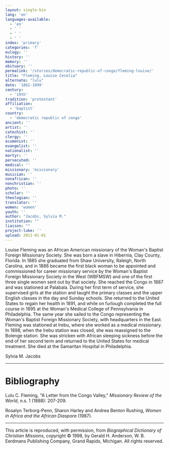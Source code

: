 ```yaml
---
layout: single-bio
lang: 'en'
languages-available:
  - 'en'
  - ' '
  - ' '
  - ' '
index: 'primary'
categories: 'f'
eulogy: ''
history: ''
memory: ''
obituary: ''
permalink: '/stories/democratic-republic-of-congo/fleming-louise/'
title: "Fleming, Louise Cecelia"
alternate: "lulu"
date: '1862-1899'
century:
  - '19th'
tradition: 'protestant'
affiliation:
  - 'baptist'
country:
  - 'democratic republic of congo'
ancient: ''
artist: ''
catechist: ''
clergy: ''
ecumenist: ''
evangelist: ''
nationalist: ''
martyr: ''
persecuted: ''
medical: ''
missionary: 'missionary'
musician: ''
nonafrican: ''
nonchristian: ''
photo: ''
scholar: ''
theologian: ''
translator: ''
women: 'women'
youth: ''
author: "Jacobs, Sylvia M."
institution: ""
liaison: ""
project-luke: ''
upload: 2011-01-01
---
```




Louise Fleming was an African American missionary of the Woman's Baptist Foreign Missionary Society. She was born a slave in Hibernia, Clay County, Florida. In 1885 she graduated from Shaw University, Raleigh, North Carolina, and in 1886 became the first black woman to be appointed and commissioned for career missionary service by the Woman's Baptist Foreign Missionary Society in the West (WBFMSW) and one of the first three single women sent out by that society. She reached the Congo in 1887 and was stationed at Palabala. During her first term of service, she supervised girls at the station and taught the primary classes and the upper English classes in the day and Sunday schools. She returned to the United States to regain her health in 1891, and while on furlough completed the full course in 1895 at the Woman's Medical College of Pennsylvania in Philadelphia. The same year she sailed to the Congo representing the Woman's Baptist Foreign Missionary Society, with headquarters in the East. Fleming was stationed at Irebu, where she worked as a medical missionary. In 1898, when the Irebu station was closed, she was reassigned to the Bolenge station. She was stricken with African sleeping sickness before the end of her second term and returned to the United States for medical treatment. She died at the Samaritan Hospital in Philadelphia.

Sylvia M. Jacobs

---

# Bibliography

Lulu C. Fleming, "A Letter from the Congo Valley," *Missionary Review of the World*, n.s. 1 (1888): 207-209.

Rosalyn Terborg-Penn, Sharon Harley and Andrea Benton Rushing, *Women in Africa and the African Diaspora* (1987).

---

This article is reproduced, with permission, from *Biographical Dictionary of Christian Missions*, copyright © 1998, by Gerald H. Anderson, W. B. Eerdmans Publishing Company, Grand Rapids, Michigan. All rights reserved.
